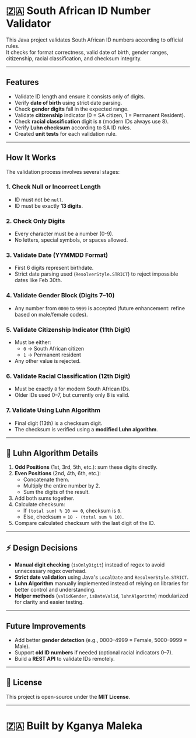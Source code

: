 # 🇿🇦 South African ID Number Validator

This Java project validates South African ID numbers according to official rules.  
It checks for format correctness, valid date of birth, gender ranges, citizenship, racial classification, and checksum integrity.

---

##  Features

- Validate ID length and ensure it consists only of digits.
- Verify **date of birth** using strict date parsing.
- Check **gender digits** fall in the expected range.
- Validate **citizenship** indicator (0 = SA citizen, 1 = Permanent Resident).
- Check **racial classification** digit is `8` (modern IDs always use 8).
- Verify **Luhn checksum** according to SA ID rules.
- Created **unit tests** for each validation rule.


---

##  How It Works

The validation process involves several stages:

### 1. Check Null or Incorrect Length
- ID must not be `null`.
- ID must be exactly **13 digits**.

### 2. Check Only Digits
- Every character must be a number (0-9).
- No letters, special symbols, or spaces allowed.

### 3. Validate Date (YYMMDD Format)
- First 6 digits represent birthdate.
- Strict date parsing used (`ResolverStyle.STRICT`) to reject impossible dates like Feb 30th.

### 4. Validate Gender Block (Digits 7–10)
- Any number from `0000` to `9999` is accepted (future enhancement: refine based on male/female codes).

### 5. Validate Citizenship Indicator (11th Digit)
- Must be either:
    - `0` → South African citizen
    - `1` → Permanent resident
- Any other value is rejected.

### 6. Validate Racial Classification (12th Digit)
- Must be exactly `8` for modern South African IDs.
- Older IDs used 0–7, but currently only 8 is valid.

### 7. Validate Using Luhn Algorithm
- Final digit (13th) is a checksum digit.
- The checksum is verified using a **modified Luhn algorithm**.

---

## 🧮 Luhn Algorithm Details

1. **Odd Positions** (1st, 3rd, 5th, etc.): sum these digits directly.
2. **Even Positions** (2nd, 4th, 6th, etc.):
    - Concatenate them.
    - Multiply the entire number by 2.
    - Sum the digits of the result.
3. Add both sums together.
4. Calculate checksum:
    - If `(total sum) % 10 == 0`, checksum is `0`.
    - Else, checksum = `10 - (total sum % 10)`.
5. Compare calculated checksum with the last digit of the ID.

---

## ⚡ Design Decisions

- **Manual digit checking** (`isOnlyDigit`) instead of regex to avoid unnecessary regex overhead.
- **Strict date validation** using Java's `LocalDate` and `ResolverStyle.STRICT`.
- **Luhn Algorithm** manually implemented instead of relying on libraries for better control and understanding.
- **Helper methods** (`validGender`, `isDateValid`, `luhnAlgorithm`) modularized for clarity and easier testing.

---

## Future Improvements

- Add better **gender detection** (e.g., 0000–4999 = Female, 5000–9999 = Male).
- Support **old ID numbers** if needed (optional racial indicators 0–7).
- Build a **REST API** to validate IDs remotely.

---

## 📜 License

This project is open-source under the **MIT License**.

---

# 🇿🇦 Built by Kganya Maleka


